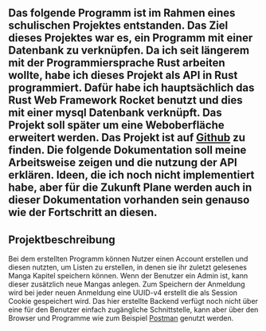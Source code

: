 Das folgende Programm ist im Rahmen eines schulischen Projektes entstanden. Das Ziel dieses Projektes war es, ein Programm mit einer Datenbank zu verknüpfen.
Da ich seit längerem mit der Programmiersprache Rust arbeiten wollte, habe ich dieses Projekt als API in Rust programmiert. Dafür habe ich hauptsächlich das Rust Web Framework Rocket
benutzt und dies mit einer mysql Datenbank verknüpft. Das Projekt soll später um eine Weboberfläche erweitert werden. Das Projekt ist auf [Github](https://github.com/BennetLe/rust_manga_readlist_api "Der Github Link zu meinem Projekt")
zu finden. Die folgende Dokumentation soll meine Arbeitsweise zeigen und die nutzung der API erklären. Ideen, die ich noch nicht implementiert habe, aber für die Zukunft Plane werden 
auch in dieser Dokumentation vorhanden sein genauso wie der Fortschritt an diesen.
---

## Projektbeschreibung 
Bei dem erstellten Programm können Nutzer einen Account erstellen und diesen nutzten, um Listen zu erstellen, in denen sie ihr zuletzt gelesenes Manga Kapitel speichern können. Wenn 
der Benutzer ein Admin ist, kann dieser zusätzlich neue Mangas anlegen. Zum Speichern der Anmeldung wird bei jeder neuen Anmeldung eine UUID-v4 erstellt die als Session Cookie 
gespeichert wird. Das hier erstellte Backend verfügt noch nicht über eine für den Benutzer einfach zugängliche Schnittstelle, kann aber über den Browser und Programme wie zum Beispiel
[Postman](https://www.postman.com/) genutzt werden.